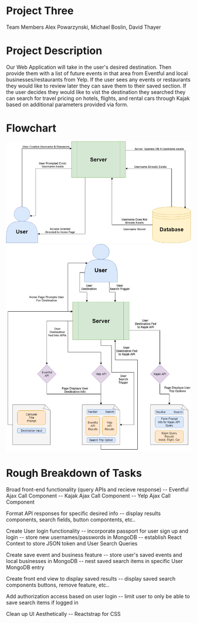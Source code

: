 # Project Three
Team Members
Alex Powarzynski, Michael Boslin, David Thayer

# Project Description

Our Web Application will take in the user's desired destination. Then provide them with a list of future events in that area from Eventful and local businesses/restaurants from Yelp. If the user sees any events or restaurants they would like to review later they can save them to their saved section. If the user decides they would like to vist the destination they searched they can search for travel pricing on hotels, flights, and rental cars through Kajak based on additional parameters provided via form.

# Flowchart

![FlowChart Image 1](./public/images/project3diagrampg1.png)
![FlowChart Image 2](./public/images/project3diagrampg2.png)

# Rough Breakdown of Tasks
Broad front-end functionality (query APIs and recieve response)
-- Eventful Ajax Call Component
-- Kajak Ajax Call Component
-- Yelp Ajax Call Component

Format API responses for specific desired info
-- display results components, search fields, button compontents, etc..

Create User login functionality 
-- incorporate passport for user sign up and login
-- store new usernames/passwords in MongoDB
-- establish React Context to store JSON token and User Search Queries

Create save event and business feature
-- store user's saved events and local businesses in MongoDB
-- nest saved search items in specific User MongoDB entry

Create front end view to display saved results
-- display saved search components buttons, remove feature, etc..

Add authorization access based on user login
-- limit user to only be able to save search items if logged in

Clean up UI Aesthetically
-- Reactstrap for CSS

